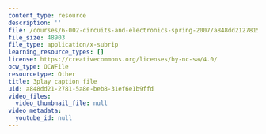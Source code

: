```yaml
---
content_type: resource
description: ''
file: /courses/6-002-circuits-and-electronics-spring-2007/a848dd2127815a8ebeb831ef6e1b9ffd_jURSAKBlIZA.vtt
file_size: 48903
file_type: application/x-subrip
learning_resource_types: []
license: https://creativecommons.org/licenses/by-nc-sa/4.0/
ocw_type: OCWFile
resourcetype: Other
title: 3play caption file
uid: a848dd21-2781-5a8e-beb8-31ef6e1b9ffd
video_files:
  video_thumbnail_file: null
video_metadata:
  youtube_id: null
---
```

